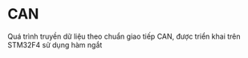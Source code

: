 # CAN
Quá trình truyền dữ liệu theo chuẩn giao tiếp CAN, được triển khai trên STM32F4 sử dụng hàm ngắt
